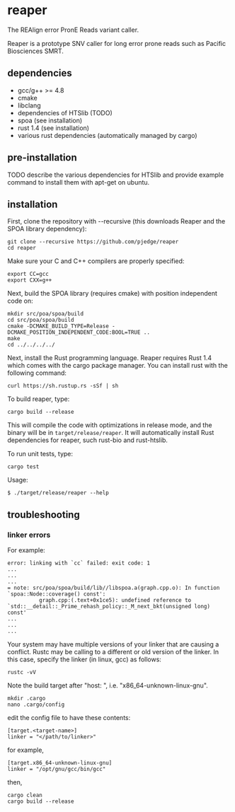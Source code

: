 # reaper
The REAlign error PronE Reads variant caller.

Reaper is a prototype SNV caller for long error prone reads such as Pacific Biosciences SMRT.

## dependencies
* gcc/g++ >= 4.8
* cmake
* libclang
* dependencies of HTSlib (TODO)
* spoa (see installation)
* rust 1.4 (see installation)
* various rust dependencies (automatically managed by cargo)

## pre-installation

TODO describe the various dependencies for HTSlib and provide example command to install them with apt-get on ubuntu.

## installation
First, clone the repository with --recursive (this downloads Reaper and the SPOA library dependency):
```
git clone --recursive https://github.com/pjedge/reaper
cd reaper
```
Make sure your C and C++ compilers are properly specified:
```
export CC=gcc
export CXX=g++
```
Next, build the SPOA library (requires cmake) with position independent code on: 
```
mkdir src/poa/spoa/build
cd src/poa/spoa/build
cmake -DCMAKE_BUILD_TYPE=Release -DCMAKE_POSITION_INDEPENDENT_CODE:BOOL=TRUE ..
make
cd ../../../../
```
Next, install the Rust programming language. Reaper requires Rust 1.4 which comes with the cargo package manager. You can install rust with the following command:
```
curl https://sh.rustup.rs -sSf | sh
```
To build reaper, type:
```
cargo build --release
```
This will compile the code with optimizations in release mode, and the binary will be
in ```target/release/reaper```. It will automatically install Rust dependencies for reaper,
such rust-bio and rust-htslib.

To run unit tests, type:
```
cargo test
```

Usage:
```
$ ./target/release/reaper --help
```

## troubleshooting
### linker errors
For example:
```
error: linking with `cc` failed: exit code: 1
...
...
...
= note: src/poa/spoa/build/lib//libspoa.a(graph.cpp.o): In function `spoa::Node::coverage() const':
          graph.cpp:(.text+0x1ce5): undefined reference to `std::__detail::_Prime_rehash_policy::_M_next_bkt(unsigned long) const'
...
...
...
```
Your system may have multiple versions of your linker that are causing a conflict. Rustc may be calling to a different or old version of the linker. In this case, specify the linker (in linux, gcc) as follows:
```
rustc -vV
```
Note the build target after "host: ", i.e. "x86_64-unknown-linux-gnu".
```
mkdir .cargo
nano .cargo/config
```
edit the config file to have these contents:
```
[target.<target-name>]
linker = "</path/to/linker>"
```
for example,
```
[target.x86_64-unknown-linux-gnu]
linker = "/opt/gnu/gcc/bin/gcc"
```
then,
```
cargo clean
cargo build --release
```
